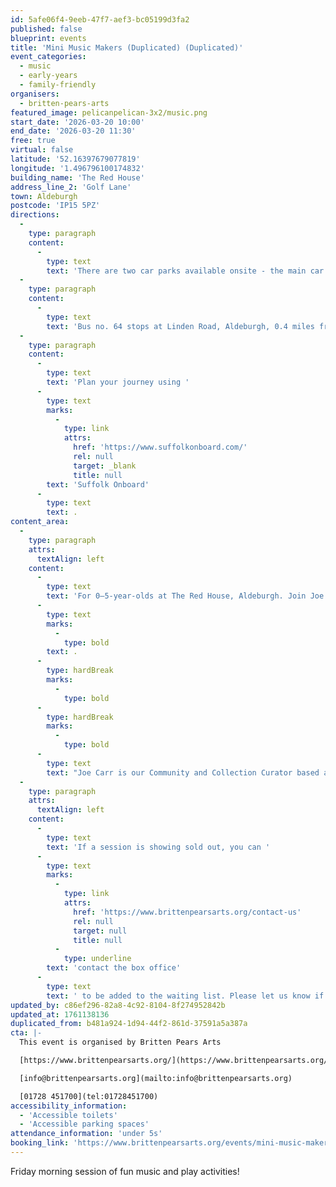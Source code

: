 ```yaml
---
id: 5afe06f4-9eeb-47f7-aef3-bc05199d3fa2
published: false
blueprint: events
title: 'Mini Music Makers (Duplicated) (Duplicated)'
event_categories:
  - music
  - early-years
  - family-friendly
organisers:
  - britten-pears-arts
featured_image: pelicanpelican-3x2/music.png
start_date: '2026-03-20 10:00'
end_date: '2026-03-20 11:30'
free: true
virtual: false
latitude: '52.16397679077819'
longitude: '1.496796100174832'
building_name: 'The Red House'
address_line_2: 'Golf Lane'
town: Aldeburgh
postcode: 'IP15 5PZ'
directions:
  -
    type: paragraph
    content:
      -
        type: text
        text: 'There are two car parks available onsite - the main car park is via the main circular drive and the overflow car park is the next turning on the left. There is a disabled space in car park 2.'
  -
    type: paragraph
    content:
      -
        type: text
        text: 'Bus no. 64 stops at Linden Road, Aldeburgh, 0.4 miles from The Red House, running hourly to and from Saxmundham, Wickham Market, Woodbridge and Ipswich. '
  -
    type: paragraph
    content:
      -
        type: text
        text: 'Plan your journey using '
      -
        type: text
        marks:
          -
            type: link
            attrs:
              href: 'https://www.suffolkonboard.com/'
              rel: null
              target: _blank
              title: null
        text: 'Suffolk Onboard'
      -
        type: text
        text: .
content_area:
  -
    type: paragraph
    attrs:
      textAlign: left
    content:
      -
        type: text
        text: 'For 0–5-year-olds at The Red House, Aldeburgh. Join Joe and friends for singing and creative play; great for the little ones to learn social skills, turn-taking, sharing and of course, how to have fun'
      -
        type: text
        marks:
          -
            type: bold
        text: .
      -
        type: hardBreak
        marks:
          -
            type: bold
      -
        type: hardBreak
        marks:
          -
            type: bold
      -
        type: text
        text: "Joe Carr is our Community and Collection Curator based at The Red House as part of our Community Team. He aims to bring education and enrichment to people's lives by engaging them through music and heritage, working closely with schools, families and young people. He launched the first Mini Music Makers in 2017. As a guitarist he aims to bring a range of musical styles to Mini Music Makers sessions each week, from traditional nursery rhymes to blues, rock and roll, and new music."
  -
    type: paragraph
    attrs:
      textAlign: left
    content:
      -
        type: text
        text: 'If a session is showing sold out, you can '
      -
        type: text
        marks:
          -
            type: link
            attrs:
              href: 'https://www.brittenpearsarts.org/contact-us'
              rel: null
              target: null
              title: null
          -
            type: underline
        text: 'contact the box office'
      -
        type: text
        text: ' to be added to the waiting list. Please let us know if you can no longer make a session, so the place can be offered to another music maker.'
updated_by: c86ef296-82a8-4c92-8104-8f274952842b
updated_at: 1761138136
duplicated_from: b481a924-1d94-44f2-861d-37591a5a387a
cta: |-
  This event is organised by Britten Pears Arts

  [https://www.brittenpearsarts.org/](https://www.brittenpearsarts.org/)

  [info@brittenpearsarts.org](mailto:info@brittenpearsarts.org)

  [01728 451700](tel:01728451700)
accessibility_information:
  - 'Accessible toilets'
  - 'Accessible parking spaces'
attendance_information: 'under 5s'
booking_link: 'https://www.brittenpearsarts.org/events/mini-music-makers'
---
```

Friday morning session of fun music and play activities!